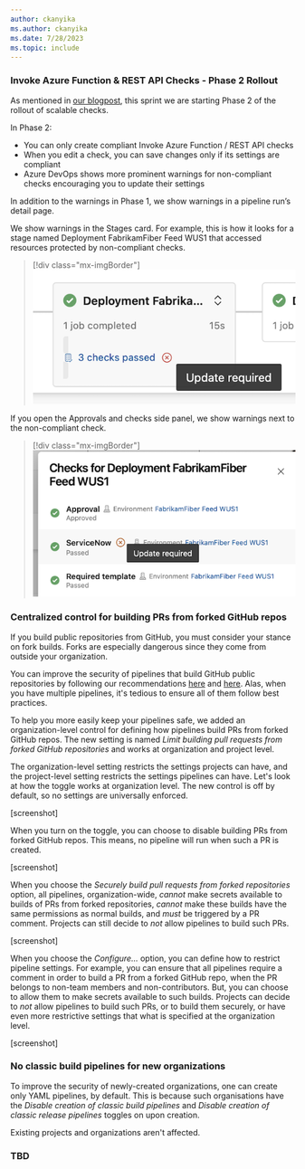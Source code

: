 ```yaml
---
author: ckanyika
ms.author: ckanyika
ms.date: 7/28/2023
ms.topic: include
---
```


### Invoke Azure Function & REST API Checks - Phase 2 Rollout

As mentioned in [our blogpost](https://devblogs.microsoft.com/devops/updates-to-approvals-and-checks/#phase-2), this sprint we are starting Phase 2 of the rollout of scalable checks.

In Phase 2:
* You can only create compliant Invoke Azure Function / REST API checks
* When you edit a check, you can save changes only if its settings are compliant
* Azure DevOps shows more prominent warnings for non-compliant checks encouraging you to update their settings

In addition to the warnings in Phase 1, we show warnings in a pipeline run’s detail page.

We show warnings in the Stages card. For example, this is how it looks for a stage named Deployment FabrikamFiber Feed WUS1 that accessed resources protected by non-compliant checks.

> [!div class="mx-imgBorder"]
> ![Scalable Check.](../../media/225-pipelines-01.png)

If you open the Approvals and checks side panel, we show warnings next to the non-compliant check.

> [!div class="mx-imgBorder"]
> ![Scalable Check approve.](../../media/225-pipelines-02.png)

### Centralized control for building PRs from forked GitHub repos

If you build public repositories from GitHub, you must consider your stance on fork builds. Forks are especially dangerous since they come from outside your organization. 

You can improve the security of pipelines that build GitHub public repositories by following our recommendations [here](https://learn.microsoft.com/azure/devops/pipelines/repos/github?view=azure-devops&tabs=yaml#important-security-considerations&preserve-view=true ) and [here](https://learn.microsoft.com/azure/devops/pipelines/security/repos?view=azure-devops#forks&preserve-view=true ). Alas, when you have multiple pipelines, it's tedious to ensure all of them follow best practices. 

To help you more easily keep your pipelines safe, we added an organization-level control for defining how pipelines build PRs from forked GitHub repos. The new setting is named _Limit building pull requests from forked GitHub repositories_ and works at organization and project level.

The organization-level setting restricts the settings projects can have, and the project-level setting restricts the settings pipelines can have. Let's look at how the toggle works at organization level. The new control is off by default, so no settings are universally enforced.

[screenshot]

When you turn on the toggle, you can choose to disable building PRs from forked GitHub repos. This means, no pipeline will run when such a PR is created.

[screenshot]

When you choose the _Securely build pull requests from forked repositories_ option, all pipelines, organization-wide, *cannot* make secrets available to builds of PRs from forked repositories, *cannot* make these builds have the same permissions as normal builds, and *must* be triggered by a PR comment. Projects can still decide to *not* allow pipelines to build such PRs.

[screenshot]

When you choose the _Configure..._ option, you can define how to restrict pipeline settings. For example, you can ensure that all pipelines require a comment in order to build a PR from a forked GitHub repo, when the PR belongs to non-team members and non-contributors. But, you can choose to allow them to make secrets available to such builds. Projects can decide to *not* allow pipelines to build such PRs, or to build them securely, or have even more restrictive settings that what is specified at the organization level.

[screenshot]

### No classic build pipelines for new organizations

To improve the security of newly-created organizations, one can create only YAML pipelines, by default. This is because such organisations have the _Disable creation of classic build pipelines_ and _Disable creation of classic release pipelines_ toggles on upon creation. 

Existing projects and organizations aren't affected.

### TBD